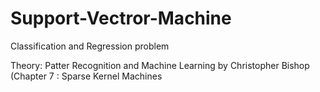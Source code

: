 # Support-Vectror-Machine
Classification and Regression problem

Theory: Patter Recognition and Machine Learning by Christopher Bishop (Chapter 7 : Sparse Kernel Machines
